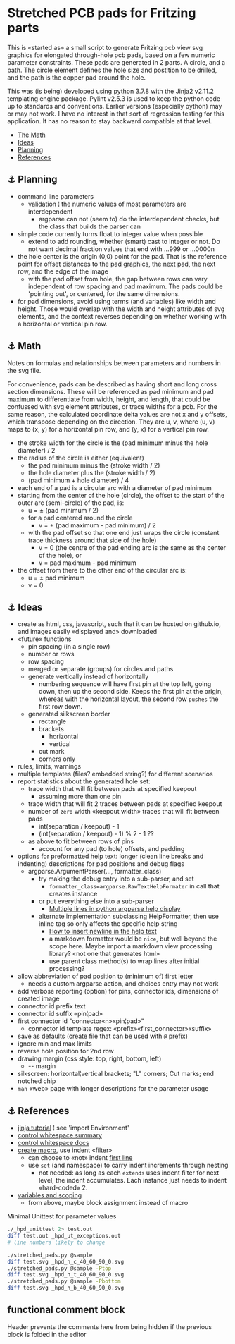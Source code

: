 <!-- cSpell:enable -->
# Stretched PCB pads for Fritzing parts

<link href="css/markdown.css" rel="stylesheet"/>

This is «started as» a small script to generate Fritzing pcb view svg graphics for elongated through-hole pcb pads, based on a few numeric parameter constraints. These pads are generated in 2 parts. A circle, and a path. The circle element defines the hole size and postition to be drilled, and the path is the copper pad around the hole.

This was (is being) developed using python 3.7.8 with the Jinja2 v2.11.2 templating engine package. Pylint v2.5.3 is used to keep the python code up to standards and conventions. Earlier versions (especially python) may or may not work. I have no interest in that sort of regression testing for this application. It has no reason to stay backward compatible at that level.

* [The Math](#link_math)
* [Ideas](#link_ideas)
* [Planning](#link_planning)
* [References](#link_references)

<!--
* [Link](#link_link)
## <a name="link_link">⚓</a> Link
-->

## <a name="link_planning">⚓</a> Planning

* command line parameters
  * validation ¦ the numeric values of most parameters are interdependent
    * argparse can not (seem to) do the interdependent checks, but the class that builds the parser can
* simple code currently turns float to integer value when possible
  * extend to add rounding, whether (smart) cast to integer or not. Do not want decimal fraction values that end with …999 or …0000n
* the hole center is the origin (0,0) point for the pad. That is the reference point for offset distances to the pad graphics, the next pad, the next row, and the edge of the image
  * with the pad offset from hole, the gap between rows can vary independent of row spacing and pad maximum. The pads could be 'pointing out', or centered, for the same dimensions.
* for pad dimensions, avoid using terms (and variables) like width and height. Those would overlap with the width and height attributes of svg elements, and the context reverses depending on whether working with a horizontal or vertical pin row.

## <a name="link_math">⚓</a> Math

Notes on formulas and relationships between parameters and numbers in the svg file.

For convenience, pads can be described as having short and long cross section dimensions. These will be referenced as pad minimum and pad maximum to differentiate from width, height, and length, that could be confussed with svg element attributes, or trace widths for a pcb. For the same reason, the calculated coordinate delta values are not x and y offsets, which transpose depending on the direction. They are u, v, where (u, v) maps to (x, y) for a horizontal pin row, and (y, x) for a vertical pin row.

* the stroke width for the circle is the (pad minimum minus the hole diameter) / 2
* the radius of the circle is either (equivalent)
  * the pad minimum minus the (stroke width / 2)
  * the hole diameter plus the (stroke width / 2)
  * (pad minimum + hole diameter) / 4
* each end of a pad is a circular arc with a diameter of pad minimum
* starting from the center of the hole (circle), the offset to the start of the outer arc (semi-circle) of the pad, is:
  * u = ± (pad minimum / 2)
  * for a pad centered around the circle
    * v = ± (pad maximum - pad minimum) / 2
  * with the pad offset so that one end just wraps the circle (constant trace thickness around that side of the hole)
    * v = 0 (the centre of the pad ending arc is the same as the center of the hole), or
    * v = pad maximum - pad minimum
* the offset from there to the other end of the circular arc is:
  * u = ± pad minimum
  * v = 0

## <a name="link_ideas">⚓</a> Ideas

* create as html, css, javascript, such that it can be hosted on github.io, and images easily «displayed and» downloaded
* «future» functions
  * pin spacing (in a single row)
  * number or rows
  * row spacing
  * merged or separate (groups) for circles and paths
  * generate vertically instead of horizontally
    * numbering sequence will have first pin at the top left, going down, then up the second side. Keeps the first pin at the origin, whereas with the horizontal layout, the second row `pushes` the first row down.
  * generated silkscreen border
    * rectangle
    * brackets
      * horizontal
      * vertical
    * cut mark
    * corners only
* rules, limits, warnings
* multiple templates (files? embedded string?) for different scenarios
* report statistics about the generated hole set:
  * trace width that will fit between pads at specified keepout
    * assuming more than one pin
  * trace width that will fit 2 traces between pads at specified keepout
  * number of `zero` width «keepout width» traces that will fit between pads
    * int(separation / keepout) - 1
    * (int(separation / keepout) - 1) % 2 - 1 ??
  * as above to fit between rows of pins
    * account for any pad (to hole) offsets, and padding
* options for preformatted help text: longer (clean line breaks and indenting) descriptions for pad positions and debug flags
  * argparse.ArgumentParser(…, formatter_class)
    * try making the debug entry into a sub-parser, and set
      * `formatter_class=argparse.RawTextHelpFormater` in call that creates instance
    * or put everything else into a sub-parser
      * [Multiple lines in python argparse help display](https://stackoverflow.com/questions/29613487/multiple-lines-in-python-argparse-help-display)
    * alternate implementation subclassing HelpFormatter, then use inline tag so only affects the specific help string
      * [How to insert newline in the help text](https://exceptionshub.com/python-argparse-how-to-insert-newline-in-the-help-text.html)
      * a markdown formatter would be `nice`, but well beyond the scope here. Maybe import a markdown view processing library? «not one that generates html»
      * use parent class method(s) to wrap lines after initial processing?
* allow abbreviation of pad position to (minimum of) first letter
  * needs a custom argparse action, and choices entry may not work
* add verbose reporting (option) for pins, connector ids, dimensions of created image
* connector id prefix text
* connector id suffix «pin¦pad»
* first connector id "connector«n»«pin¦pad»"
  * connector id template regex: «prefix»«first_connector»«suffix»
* save as defaults (create file that can be used with `@` prefix)
* ignore min and max limits
* reverse hole position for 2nd row
* drawing margin (css style: top, right, bottom, left)
  * -- margin
* silkscreen: horizontal¦vertical brackets; "L" corners; Cut marks; end notched chip
* `man` «web» page with longer descriptions for the parameter usage

## <a name="link_references">⚓</a> References

* [jinja tutorial](http://zetcode.com/python/jinja/) ¦ see 'import Environment'
* [control whitespace summary](https://stackoverflow.com/a/35777386)
* [control whitespace docs](https://jinja.palletsprojects.com/en/master/templates/#whitespace-control)
* [create macro](https://stackoverflow.com/a/10997352), use indent «filter»
  * can choose to «not» indent [first line](https://stackoverflow.com/a/31856334)
  * use `set` (and namespace) to carry indent increments through nesting
    * not needed: as long as each `extends` uses indent filter for next level, the indent accumulates. Each instance just needs to indent «hard-coded» 2.
* [variables and scoping](https://jinja.palletsprojects.com/en/2.11.x/templates/#assignments)
  * from above, maybe block assignment instead of macro

Minimal Unittest for parameter values

```sh
./_hpd_unittest 2> test.out
diff test.out _hpd_ut_exceptions.out
# line numbers likely to change

./stretched_pads.py @sample
diff test.svg _hpd_h_c_40_60_90_0.svg
./stretched_pads.py @sample -Ptop
diff test.svg _hpd_h_t_40_60_90_0.svg
./stretched_pads.py @sample -Pbottom
diff test.svg _hpd_h_b_40_60_90_0.svg
```

## functional comment block

Header prevents the comments here from being hidden if the previous block is folded in the editor

<!-- cSpell:disable -->
<!-- cSpell:enable -->
<!--
# cSpell:disable
# cSpell:enable
cSpell:words
cSpell:ignore
cSpell:enableCompoundWords
-->
